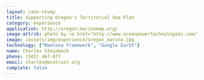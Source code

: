 ```yaml
---
layout: case-study
title: Supporting Oregon's Territorial Sea Plan
category: experience
application: http://oregon.marinemap.org/
image-attrib: photo by <a href="http://www.oceanpowertechnologies.com/">Ocean Power Technologies</a>, Some Rights Reserved
image: /assets/img/experience/oregon_marine.jpg
technology: ["Madrona framework", "Google Earth"]
name: Charles Steinbeck
phone: (503) 467-077
email: charles@ecotrust.org
complete: false
---
```

	